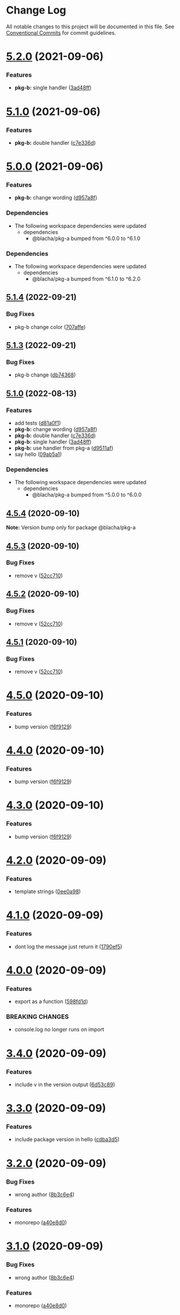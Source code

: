 # Change Log

All notable changes to this project will be documented in this file.
See [Conventional Commits](https://conventionalcommits.org) for commit guidelines.

# [5.2.0](https://github.com/blacha/release-test/compare/v5.1.0...v5.2.0) (2021-09-06)


### Features

* **pkg-b:** single handler ([3ad48ff](https://github.com/blacha/release-test/commit/3ad48ff234e15dcb4bf01629d849377c6519dec0))





# [5.1.0](https://github.com/blacha/release-test/compare/v5.0.0...v5.1.0) (2021-09-06)


### Features

* **pkg-b:** double handler ([c7e336d](https://github.com/blacha/release-test/commit/c7e336dce5b18f9ba0c33c513847c9e2fd31e2d9))





# [5.0.0](https://github.com/blacha/release-test/compare/v3.0.1...v5.0.0) (2021-09-06)


### Features

* **pkg-b:** change wording ([d957a8f](https://github.com/blacha/release-test/commit/d957a8f052e0c56c77179d89d26ba480d435100e))





### Dependencies

* The following workspace dependencies were updated
  * dependencies
    * @blacha/pkg-a bumped from ^6.0.0 to ^6.1.0

### Dependencies

* The following workspace dependencies were updated
  * dependencies
    * @blacha/pkg-a bumped from ^6.1.0 to ^6.2.0

## [5.1.4](https://github.com/blacha/release-test/compare/pkg-b-v5.1.3...pkg-b-v5.1.4) (2022-09-21)


### Bug Fixes

* pkg-b change color ([707affe](https://github.com/blacha/release-test/commit/707affeb5b08f37690691ed9853d9e9058fe5c9d))

## [5.1.3](https://github.com/blacha/release-test/compare/pkg-b-v5.1.2...pkg-b-v5.1.3) (2022-09-21)


### Bug Fixes

* pkg-b change ([db74368](https://github.com/blacha/release-test/commit/db74368573e44f961c10196a30e21e088da95e68))

## [5.1.0](https://github.com/blacha/release-test/compare/pkg-b-v5.0.0...pkg-b-v5.1.0) (2022-08-13)


### Features

* add tests ([d81a0f1](https://github.com/blacha/release-test/commit/d81a0f127d2c03bc90edaba605ee14e66fc13fc6))
* **pkg-b:** change wording ([d957a8f](https://github.com/blacha/release-test/commit/d957a8f052e0c56c77179d89d26ba480d435100e))
* **pkg-b:** double handler ([c7e336d](https://github.com/blacha/release-test/commit/c7e336dce5b18f9ba0c33c513847c9e2fd31e2d9))
* **pkg-b:** single handler ([3ad48ff](https://github.com/blacha/release-test/commit/3ad48ff234e15dcb4bf01629d849377c6519dec0))
* **pkg-b:** use handler from pkg-a ([d9511af](https://github.com/blacha/release-test/commit/d9511afb6fb6473d4381bb78eb9fc659a307556f))
* say hello ([09ab5a1](https://github.com/blacha/release-test/commit/09ab5a1063fac5705903eacb2419a6c6693b843a))


### Dependencies

* The following workspace dependencies were updated
  * dependencies
    * @blacha/pkg-a bumped from ^5.0.0 to ^6.0.0

## [4.5.4](https://github.com/blacha/release-test/compare/v4.5.3...v4.5.4) (2020-09-10)

**Note:** Version bump only for package @blacha/pkg-a





## [4.5.3](https://github.com/blacha/release-test/compare/v4.5.0...v4.5.3) (2020-09-10)


### Bug Fixes

* remove v ([52cc710](https://github.com/blacha/release-test/commit/52cc710e8d3278e047d40a314a04928037bc485e))





## [4.5.2](https://github.com/blacha/release-test/compare/v4.5.0...v4.5.2) (2020-09-10)


### Bug Fixes

* remove v ([52cc710](https://github.com/blacha/release-test/commit/52cc710e8d3278e047d40a314a04928037bc485e))





## [4.5.1](https://github.com/blacha/release-test/compare/v4.5.0...v4.5.1) (2020-09-10)


### Bug Fixes

* remove v ([52cc710](https://github.com/blacha/release-test/commit/52cc710e8d3278e047d40a314a04928037bc485e))





# [4.5.0](https://github.com/blacha/release-test/compare/v4.2.0...v4.5.0) (2020-09-10)


### Features

* bump version ([f6f9129](https://github.com/blacha/release-test/commit/f6f91296cf997c0fd3693e08b52325de0c585d59))





# [4.4.0](https://github.com/blacha/release-test/compare/v4.2.0...v4.4.0) (2020-09-10)


### Features

* bump version ([f6f9129](https://github.com/blacha/release-test/commit/f6f91296cf997c0fd3693e08b52325de0c585d59))





# [4.3.0](https://github.com/blacha/release-test/compare/v4.2.0...v4.3.0) (2020-09-10)


### Features

* bump version ([f6f9129](https://github.com/blacha/release-test/commit/f6f91296cf997c0fd3693e08b52325de0c585d59))





# [4.2.0](https://github.com/blacha/release-test/compare/v4.1.0...v4.2.0) (2020-09-09)


### Features

* template strings ([0ee0a98](https://github.com/blacha/release-test/commit/0ee0a987bd979f4cea536da2d26607f363313a21))





# [4.1.0](https://github.com/blacha/release-test/compare/v4.0.0...v4.1.0) (2020-09-09)


### Features

* dont log the message just return it ([1790ef5](https://github.com/blacha/release-test/commit/1790ef5551047e3b1e32f06065e1275f68a09475))





# [4.0.0](https://github.com/blacha/release-test/compare/v3.4.0...v4.0.0) (2020-09-09)


### Features

* export as a function ([598fd1d](https://github.com/blacha/release-test/commit/598fd1d294d493d87ca18d4c5bbd80ff5be96120))


### BREAKING CHANGES

* console.log no longer runs on import





# [3.4.0](https://github.com/blacha/release-test/compare/v3.3.0...v3.4.0) (2020-09-09)


### Features

* include v in the version output ([6d53c89](https://github.com/blacha/release-test/commit/6d53c89b83605965d36866c0801f16300f4c1168))





# [3.3.0](https://github.com/blacha/release-test/compare/v3.2.0...v3.3.0) (2020-09-09)


### Features

* include package version in hello ([cdba3d5](https://github.com/blacha/release-test/commit/cdba3d53dffafb83eaf2ce117ddcced5b0cd899f))





# [3.2.0](https://github.com/blacha/release-test/compare/v2.1.2...v3.2.0) (2020-09-09)


### Bug Fixes

* wrong author ([8b3c6e4](https://github.com/blacha/release-test/commit/8b3c6e4f5f9c7ea0d4f7abc46a82bac6d9ffb6a7))


### Features

* monorepo ([a40e8d0](https://github.com/blacha/release-test/commit/a40e8d0cbc49bad1f8e1a15bf46e390f1b5072fa))





# [3.1.0](https://github.com/blacha/release-test/compare/v2.1.2...v3.1.0) (2020-09-09)


### Bug Fixes

* wrong author ([8b3c6e4](https://github.com/blacha/release-test/commit/8b3c6e4f5f9c7ea0d4f7abc46a82bac6d9ffb6a7))


### Features

* monorepo ([a40e8d0](https://github.com/blacha/release-test/commit/a40e8d0cbc49bad1f8e1a15bf46e390f1b5072fa))
